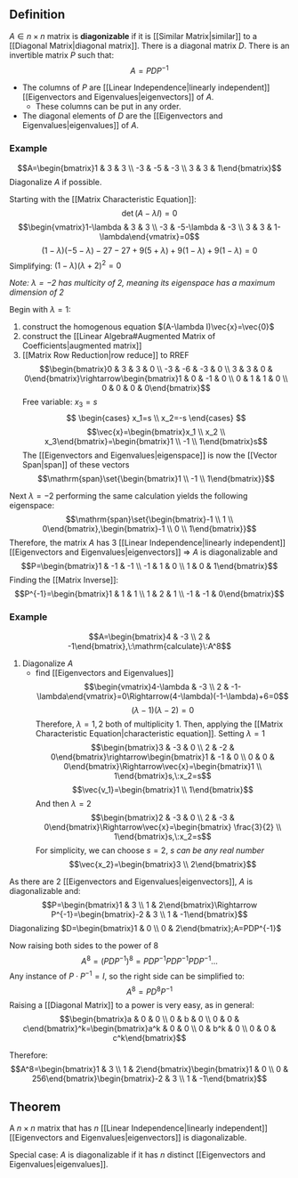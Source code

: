 ## Definition
$A\in n\times n$ matrix is **diagonizable** if it is [[Similar Matrix|similar]] to a [[Diagonal Matrix|diagonal matrix]]. There is a diagonal matrix $D$. There is an invertible matrix $P$ such that: $$A=PDP^{-1}$$
- The columns of $P$ are [[Linear Independence|linearly independent]] [[Eigenvectors and Eigenvalues|eigenvectors]] of $A$. 
	- These columns can be put in any order.
- The diagonal elements of $D$ are the [[Eigenvectors and Eigenvalues|eigenvalues]] of $A$. 

### Example
$$A=\begin{bmatrix}1 & 3 & 3 \\ -3 & -5 & -3 \\ 3 & 3 & 1\end{bmatrix}$$
Diagonalize $A$ if possible.

Starting with the [[Matrix Characteristic Equation]]: $$\det{(A-\lambda I)}=0$$
$$\begin{vmatrix}1-\lambda & 3 & 3 \\ -3 & -5-\lambda & -3 \\ 3 & 3 & 1-\lambda\end{vmatrix}=0$$
$$(1-\lambda)(-5-\lambda)-27-27+9(5+\lambda)+9(1-\lambda)+9(1-\lambda)=0$$
Simplifying: $(1-\lambda)(\lambda+2)^2=0$

*Note: $\lambda=-2$ has multicity of 2, meaning its eigenspace has a maximum dimension of 2*

Begin with $\lambda=1:$ 
1. construct the homogenous equation $(A-\lambda I)\vec{x}=\vec{0}$
2. construct the [[Linear Algebra#Augmented Matrix of Coefficients|augmented matrix]]
3. [[Matrix Row Reduction|row reduce]] to RREF
$$\begin{bmatrix}0 & 3 & 3 & 0 \\ -3 & -6 & -3 & 0 \\ 3 & 3 & 0 & 0\end{bmatrix}\rightarrow\begin{bmatrix}1 & 0 & -1 & 0 \\ 0 & 1 & 1 & 0 \\ 0 & 0 & 0 & 0\end{bmatrix}$$
Free variable: $x_3=s$
$$
\begin{cases}
x_1=s \\
x_2=-s
\end{cases}
$$
$$\vec{x}=\begin{bmatrix}x_1 \\ x_2 \\ x_3\end{bmatrix}=\begin{bmatrix}1 \\ -1 \\ 1\end{bmatrix}s$$
The [[Eigenvectors and Eigenvalues|eigenspace]] is now the [[Vector Span|span]] of these vectors $$\mathrm{span}\set{\begin{bmatrix}1 \\ -1 \\ 1\end{bmatrix}}$$

Next $\lambda=-2$
performing the same calculation yields the following eigenspace: $$\mathrm{span}\set{\begin{bmatrix}-1 \\ 1 \\ 0\end{bmatrix},\begin{bmatrix}-1 \\ 0 \\ 1\end{bmatrix}}$$
Therefore, the matrix $A$ has 3 [[Linear Independence|linearly independent]] [[Eigenvectors and Eigenvalues|eigenvectors]] $\Rightarrow$ $A$ is diagonalizable and
$$P=\begin{bmatrix}1 & -1 & -1 \\ -1 & 1 & 0 \\ 1 & 0 & 1\end{bmatrix}$$
Finding the [[Matrix Inverse]]:
$$P^{-1}=\begin{bmatrix}1 & 1 & 1 \\ 1 & 2 & 1 \\ -1 & -1 & 0\end{bmatrix}$$

### Example
$$A=\begin{bmatrix}4 & -3 \\ 2 & -1\end{bmatrix},\:\mathrm{calculate}\:A^8$$
1. Diagonalize $A$
	- find [[Eigenvectors and Eigenvalues]]
$$\begin{vmatrix}4-\lambda & -3 \\ 2 & -1-\lambda\end{vmatrix}=0\Rightarrow(4-\lambda)(-1-\lambda)+6=0$$
$$(\lambda-1)(\lambda-2)=0$$
Therefore, $\lambda=1,2$ both of multiplicity $1$. Then, applying the [[Matrix Characteristic Equation|characteristic equation]]. Setting $\lambda=1$
$$\begin{bmatrix}3 & -3 & 0 \\ 2 & -2 & 0\end{bmatrix}\rightarrow\begin{bmatrix}1 & -1 & 0 \\ 0 & 0 & 0\end{bmatrix}\Rightarrow\vec{x}=\begin{bmatrix}1 \\ 1\end{bmatrix}s,\:x_2=s$$
$$\vec{v_1}=\begin{bmatrix}1 \\ 1\end{bmatrix}$$
And then $\lambda=2$
$$\begin{bmatrix}2 & -3 & 0 \\ 2 & -3 & 0\end{bmatrix}\Rightarrow\vec{x}=\begin{bmatrix} \frac{3}{2} \\ 1\end{bmatrix}s,\:x_2=s$$
For simplicity, we can choose $s=2$, *s can be any real number*
$$\vec{x_2}=\begin{bmatrix}3 \\ 2\end{bmatrix}$$

As there are $2$ [[Eigenvectors and Eigenvalues|eigenvectors]], $A$ is diagonalizable and: $$P=\begin{bmatrix}1 & 3 \\ 1 & 2\end{bmatrix}\Rightarrow P^{-1}=\begin{bmatrix}-2 & 3 \\ 1 & -1\end{bmatrix}$$
Diagonalizing $D=\begin{bmatrix}1 & 0 \\ 0 & 2\end{bmatrix};A=PDP^{-1}$

Now raising both sides to the power of $8$
$$A^8=(PDP^{-1})^8=PDP^{-1}PDP^{-1}PDP^{-1}...$$
Any instance of $P\cdot P^{-1}=I$, so the right side can be simplified to:
$$A^8=PD^8P^{-1}$$
Raising a [[Diagonal Matrix]] to a power is very easy, as in general:
$$\begin{bmatrix}a & 0 & 0 \\ 0 & b & 0 \\ 0 & 0 & c\end{bmatrix}^k=\begin{bmatrix}a^k & 0 & 0 \\ 0 & b^k & 0 \\ 0 & 0 & c^k\end{bmatrix}$$

Therefore:
$$A^8=\begin{bmatrix}1 & 3 \\ 1 & 2\end{bmatrix}\begin{bmatrix}1 & 0 \\ 0 & 256\end{bmatrix}\begin{bmatrix}-2 & 3 \\ 1 & -1\end{bmatrix}$$

## Theorem
A $n\times n$ matrix that has $n$ [[Linear Independence|linearly independent]] [[Eigenvectors and Eigenvalues|eigenvectors]] is diagonalizable.

Special case: $A$ is diagonalizable if it has $n$ distinct [[Eigenvectors and Eigenvalues|eigenvalues]].
